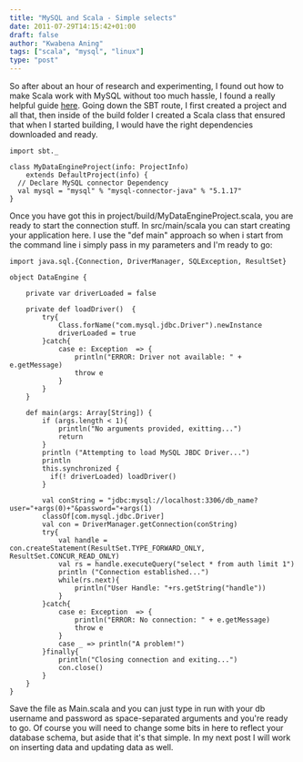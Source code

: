 ```yaml
---
title: "MySQL and Scala - Simple selects"
date: 2011-07-29T14:15:42+01:00
draft: false
author: "Kwabena Aning"
tags: ["scala", "mysql", "linux"]
type: "post"
---
```


So after about an hour of research and experimenting, I found out how to make Scala work with MySQL without too much hassle, I found a really helpful guide [here](https://github.com/ollekullberg/SimpleOrder). Going down the SBT route, I first created a project and all that, then inside of the build folder I created a Scala class that ensured that when I started building, I would have the right dependencies downloaded and ready.


    import sbt._

    class MyDataEngineProject(info: ProjectInfo)
        extends DefaultProject(info) {
      // Declare MySQL connector Dependency
      val mysql = "mysql" % "mysql-connector-java" % "5.1.17"
    }


Once you have got this in project/build/MyDataEngineProject.scala, you are ready to start the connection stuff. In src/main/scala you can start creating your application here. I use the "def main" approach so when i start from the command line i simply pass in my parameters and I'm ready to go:


    import java.sql.{Connection, DriverManager, SQLException, ResultSet}

    object DataEngine {

    	private var driverLoaded = false

    	private def loadDriver()  {
    		try{
    			Class.forName("com.mysql.jdbc.Driver").newInstance
    			driverLoaded = true
    		}catch{
    			case e: Exception  => {
    			    println("ERROR: Driver not available: " + e.getMessage)
    			    throw e
    			}
    		}
    	}

    	def main(args: Array[String]) {
    		if (args.length < 1){
    			println("No arguments provided, exitting...")
    			return
    		}
    		println ("Attempting to load MySQL JBDC Driver...")
    		println
    		this.synchronized {
    		  if(! driverLoaded) loadDriver()
    		}

    		val conString = "jdbc:mysql://localhost:3306/db_name?user="+args(0)+"&password="+args(1)
    		classOf[com.mysql.jdbc.Driver]
    		val con = DriverManager.getConnection(conString)
    		try{
    			val handle = con.createStatement(ResultSet.TYPE_FORWARD_ONLY, ResultSet.CONCUR_READ_ONLY)
    			val rs = handle.executeQuery("select * from auth limit 1")
    			println ("Connection established...")
    			while(rs.next){
    				println("User Handle: "+rs.getString("handle"))
    			}
    		}catch{
    			case e: Exception  => {
    		    	println("ERROR: No connection: " + e.getMessage)
    		    	throw e
    		  	}
    			case _ => println("A problem!")
    		}finally{
    			println("Closing connection and exiting...")
    			con.close()
    		}
      	}
    }


Save the file as Main.scala and you can just type in run with your db username and password as space-separated arguments and you're ready to go. Of course you will need to change some bits in here to reflect your database schema, but aside that it's that simple. In my next post I will work on inserting data and updating data as well.
